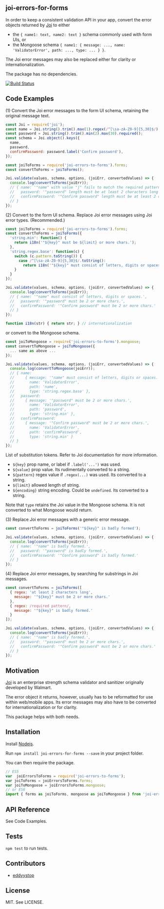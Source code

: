 ## joi-errors-for-forms

In order to keep a consistent validation API in your app,
convert the error objects returned by [Joi](https://github.com/hapijs/joi) to either

- the `{ name1: text, name2: text }` schema commonly used with form UIs, or
- the Mongoose schema
`{ name1: { message: ..., name: 'ValidatorError', path: ..., type: ... } }`.

The Joi error messages may also be replaced either for clarity or internationalization.

The package has no dependencies.

[![Build Status](https://travis-ci.org/eddyystop/joi-errors-for-forms.svg?branch=master)](https://travis-ci.org/eddyystop/joi-errors-for-forms)

## Code Examples

(1) Convert the Joi error messages to the form UI schema, retaining the original message text.

```javascript
const Joi = require('joi');
const name = Joi.string().trim().max(1).regex(/^[\sa-zA-Z0-9]{5,30}$/).required();
const password = Joi.string().trim().min(2).max(30).required();
const schema = Joi.object().keys({
  name,
  password,
  confirmPassword: password.label('Confirm password'),
});

const joiToForms = require('joi-errors-to-forms').forms;
const convertToForms = joiToForms();

Joi.validate(values, schema, options, (joiErr, convertedValues) => {
  console.log(convertToForms(joiErr));
  // { name: '"name" with value "j" fails to match the required pattern: /^[\\sa-zA-Z0-9]{5,30}$/',
  //   password: '"password" length must be at least 2 characters long',
  //   confirmPassword: '"Confirm password" length must be at least 2 characters long'
  // }
});
```


(2) Convert to the form UI schema. Replace Joi error messages using Joi error types. (Recommended.)

```javascript
const joiToForms = require('joi-errors-to-forms').forms;
const convertToForms = joiToForms({
  'string.min': function() {
    return i18n('"${key}" must be ${limit} or more chars.');
  },
  'string.regex.base': function(c) {
    switch (c.pattern.toString()) {
      case /^[\sa-zA-Z0-9]{5,30}$/.toString():
        return i18n('"${key}" must consist of letters, digits or spaces.');
    }
  }
});

Joi.validate(values, schema, options, (joiErr, convertedValues) => {
  console.log(convertToForms(joiErr));
  // { name: '"name" must consist of letters, digits or spaces.',
  //   password: '"password" must be 2 or more chars.',
  //   confirmPassword: '"Confirm password" must be 2 or more chars.'
  // }
});

function i18n(str) { return str; } // internationalization

```

or convert to the Mongoose schema.

```javascript
const joiToMongoose = require('joi-errors-to-forms').mongoose;
const convertToMongoose = joiToMongoose({
  ... same as above ...
});

Joi.validate(values, schema, options, (joiErr, convertedValues) => {
  console.log(convertToMongoose(joiErr));
  // { name: 
  //     { message: '"name" must consist of letters, digits or spaces.',
  //       name: 'ValidatorError',
  //       path: 'name',
  //       type: 'string.regex.base' },
  //   password: 
  //     { message: '"password" must be 2 or more chars.',
  //       name: 'ValidatorError',
  //       path: 'password',
  //       type: 'string.min' },
  //   confirmPassword: 
  //     { message: '"Confirm password" must be 2 or more chars.',
  //       name: 'ValidatorError',
  //       path: 'confirmPassword',
  //       type: 'string.min' }
  // }
});

```

List of substitution tokens. Refer to Joi documentation for more information.

- `${key}` prop name, or label if `.label('...')` was used.
- `${value}` prop value. Its rudimentally converted to a string.
- `${pattern}` regex value if `.regex(...)` was used. Its converted to a string.
- `${limit}` allowed length of string.
- `${encoding}` string encoding. Could be `undefined`. Its converted to a string.

Note that `type` retains the Joi value in the Mongoose schema.
It is not converted to what Mongoose would return.


(3) Replace Joi error messages with a generic error message.

```javascript
const convertToForms = joiToForms('"${key}" is badly formed');

Joi.validate(values, schema, options, (joiErr, convertedValues) => {
  console.log(convertToForms(joiErr));
  // { name: '"name" is badly formed.',
  //   password: '"password" is badly formed.',
  //   confirmPassword: '"Confirm password" is badly formed.'
  // }
});

```


(4) Replace Joi error messages, by searching for substrings in Joi messages.

```javascript
const convertToForms = joiToForms([
  { regex: 'at least 2 characters long',
    message: '"${key}" must be 2 or more chars.'
  },
  { regex: /required pattern/,
    message: '"${key}" is badly formed.'
  }
]);

Joi.validate(values, schema, options, (joiErr, convertedValues) => {
  console.log(convertToForms(joiErr));
  // { name: '"name" is badly formed.',
  //   password: '"password" must be 2 or more chars.',
  //   confirmPassword: '"Confirm password" must be 2 or more chars.'
  // }
});

```

## Motivation

[Joi](https://github.com/hapijs/joi) is an enterprise strength schema validator and sanitizer
originally developed by Walmart.

The error object it returns, however, usually has to be reformatted for use within web/mobile apps.
Its error messages may also have to be converted for internationalization or for clarity.

This package helps with both needs.

## Installation

Install [Nodejs](https://nodejs.org/en/).

Run `npm install joi-errors-for-forms --save` in your project folder.

You can then require the package.

```javascript
// ES5
var  joiErrorsToForms = require('joi-errors-to-forms');
var joiToForms = joiErrorsToForms.forms;
var joiToMongoose = joiErrorsToForms.mongoose;
// or ES6
import { forms as joiToForms, mongoose as joiToMongoose } from 'joi-errors-to-forms';
```

## API Reference

See Code Examples.

## Tests

`npm test` to run tests.

## Contributors

- [eddyystop](https://github.com/eddyystop)

## License

MIT. See LICENSE.